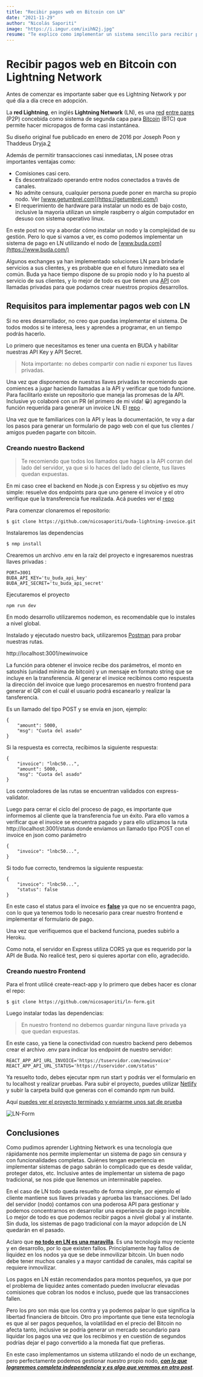 ```yaml
---
title: "Recibir pagos web en Bitcoin con LN"
date: "2021-11-29"
author: "Nicolás Saporiti"
image: "https://i.imgur.com/ixihN2j.jpg"
resume: "Te explico como implementar un sistema sencillo para recibir pagos web en Bitcoin utilizando lightning network."
---
```

# Recibir pagos web en Bitcoin con Lightning Network

Antes de comenzar es importante saber que es Lightning Network y por qué día a día crece en adopción.

La **red Lightning**, en inglés **Lightning Network** (LN), es una [red](https://es.wikipedia.org/wiki/Red_de_computadoras) [entre pares](https://es.wikipedia.org/wiki/P2P) (P2P) concebida como sistema de segunda capa para [Bitcoin](https://es.wikipedia.org/wiki/Bitcoin) (BTC) que permite hacer micropagos de forma casi instantánea. 

Su diseño original fue publicado en enero de 2016 por Joseph Poon y Thaddeus Dryja.[2](https://es.wikipedia.org/wiki/Lightning_Network#cite_note-lightning-2)

Además de permitir transacciones casi inmediatas, LN posee otras importantes ventajas como:

- Comisiones casi cero.
- Es descentralizado operando entre nodos conectados a través de canales.
- No admite censura, cualquier persona puede poner en marcha su propio nodo. Ver [www.getumbrel.com](https://getumbrel.com/)
- El requerimiento de hardware para instalar un nodo es de bajo costo, inclusive la mayoría utilizan un simple raspberry o algún computador en desuso con sistema operativo linux.

En este post no voy a abordar cómo instalar un nodo y la complejidad de su gestión. Pero lo que si vamos a ver, es como podemos implementar un sistema de pago en LN utilizando el nodo de [www.buda.com](https://www.buda.com/)

Algunos exchanges ya han implementado soluciones LN para brindarle servicios a sus clientes, y es probable que en el futuro inmediato sea el común. Buda ya hace tiempo dispone de su propio nodo y lo ha puesto al servicio de sus clientes, y lo mejor de todo es que tienen una [API](https://api.buda.com/) con llamadas privadas para que podamos crear nuestros propios desarrollos.

## Requisitos para implementar pagos web con LN

Si no eres desarrollador, no creo que puedas implementar el sistema. De todos modos si te interesa, lees y aprendes a programar, en un tiempo podrás hacerlo.

Lo primero que necesitamos es tener una cuenta en BUDA y habilitar nuestras API Key y API Secret.

> Nota importante: no debes compartir con nadie ni exponer tus llaves privadas.

Una vez que disponemos de nuestras llaves privadas te recomiendo que comiences a jugar haciendo llamadas a la API y verificar que todo funcione. Para facilitarlo existe un repositorio que maneja las promesas de la API. Inclusive yo colaboré con un PR (el primero de mi vida! 😀) agregando la función requerida para generar un invoice LN. El [repo](https://github.com/ajunge/buda-promise) .

Una vez que te familiarices con la API y leas la documentación, te voy a dar los pasos para generar un formulario de pago web con el que tus clientes / amigos pueden pagarte con bitcoin.

### Creando nuestro Backend

> Te recomiendo que todos los llamados que hagas a la API corran del lado del servidor, ya que si lo haces del lado del cliente, tus llaves quedan expuestas.

En mi caso cree el backend en Node.js con Express y su objetivo es muy simple: resuelve dos endpoints para que uno genere el invoice y el otro verifique que la transferencia fue realizada. Acá puedes ver el [repo](https://github.com/nicosaporiti/buda-lightning-invoice)

Para comenzar clonaremos el repositorio:

```
$ git clone https://github.com/nicosaporiti/buda-lightning-invoice.git
```

Instalaremos las dependencias

```
$ nmp install
```

Crearemos un archivo .env en la raíz del proyecto e ingresaremos nuestras llaves privadas :

```
PORT=3001
BUDA_API_KEY='tu_buda_api_key'
BUDA_API_SECRET='tu_buda_api_secret'
```

Ejecutaremos el proyecto

```
npm run dev
```

En modo desarrollo utilizaremos nodemon, es recomendable que lo instales a nivel global.

Instalado y ejecutado nuestro back, utilizaremos [Postman](https://www.postman.com/) para probar nuestras rutas.

http://localhost:3001/newinvoice

La función para obtener el invoice recibe dos parámetros, el monto en satoshis (unidad mínima de bitcoin) y un mensaje en formato string que se incluye en la transferencia. Al generar el invoice recibimos como respuesta la dirección del invoice que luego procesaremos en nuestro frontend para generar el QR con el cuál el usuario podrá escanearlo y realizar la tansferencia.

Es un llamado del tipo POST y se envía en json, ejemplo:

```
{
    "amount": 5000,
    "msg": "Cuota del asado"
}
```

Si la respuesta es correcta, recibimos la siguiente respuesta:

```
{
    "invoice": "lnbc50...",
    "amount": 5000,
    "msg": "Cuota del asado"
}
```

Los controladores de las rutas se encuentran validados con express-validator.

Luego para cerrar el ciclo del proceso de pago, es importante que informemos al cliente que la transferencia fue un éxito. Para ello vamos a verificar que el invoice se encuentra pagado y para ello utlizamos la ruta http://localhost:3001/status donde enviamos un llamado tipo POST con el invoice en json como parámetro

```
{
    "invoice": "lnbc50...",
}
```

Si todo fue correcto, tendremos la siguiente respuesta:

```
{
    "invoice": "lnbc50...",
    "status": false
}
```

En este caso el status para el invoice es **<u>false</u>** ya que no se encuentra pago, con lo que ya tenemos todo lo necesario para crear nuestro frontend e implementar el formulario de pago.

Una vez que verifiquemos que el backend funciona, puedes subirlo a Heroku.

Como nota, el servidor en Express  utiliza CORS ya que es requerido por la API de Buda. No realicé test, pero si quieres aportar con ello, agradecido.

### Creando nuestro Frontend

Para el front utilicé create-react-app y lo primero que debes hacer es clonar el repo:

```
$ git clone https://github.com/nicosaporiti/ln-form.git
```

Luego instalar todas las dependencias:

> En nuestro frontend no debemos guardar ninguna llave privada ya que quedan expuestas.

En este caso, ya tiene la conectividad con nuestro backend pero debemos crear el archivo .env para indicar los endpoint de nuestro servidor:

```
REACT_APP_API_URL_INVOICE='https://tuservidor.com/newinvoice'
REACT_APP_API_URL_STATUS='https://tuservidor.com/status'
```

 Ya resuelto todo, debes ejecutar npm run start y podrás ver el formulario en tu localhost y realizar pruebas. Para subir el proyecto, puedes utilizar [Netlify](https://www.netlify.com/) y subir la carpeta build que generas con el comando npm run build.

Aquí [puedes ver el proyecto terminado y enviarme unos sat de prueba](https://ln-form.netlify.app/)

![LN-Form](https://i.imgur.com/c5xyiIF.png)

## Conclusiones

Como pudimos aprender Lightning Network es una tecnología que rápidamente nos permite implementar un sistema de pago sin censura y con funcionalidades completas. Quiénes tengan experiencia en implementar sistemas de pago sabrán lo complicado que es desde validar, proteger datos, etc. Inclusive antes de implementar un sistema de pago tradicional, se nos pide que llenemos un interminable papeleo.

 En el caso de LN todo queda resuelto de forma simple, por ejemplo el cliente mantiene sus llaves privadas y aprueba las transacciones. Del lado del servidor (nodo) contamos con una poderosa API para gestionar y podemos concentrarnos en desarrollar una experiencia de pago increible. Lo mejor de todo es que podemos recibir pagos a nivel global y al instante. Sin duda, los sistemas de pago tradicional con la mayor adopción de LN quedarán en el pasado.

Aclaro que **<u>no todo en LN es una maravilla</u>**. Es una tecnología muy reciente y en desarrollo, por lo que existen fallos. Principlamente hay fallos de liquidez en los nodos ya que  se debe inmovilizar bitcoin. Un buen nodo debe tener muchos canales y a mayor cantidad de canales, más capital se requiere inmovilizar.

Los pagos en LN están recomendados para montos pequeños, ya que por el problema de liquidez antes comentado pueden involucrar elevadas comisiones que cobran los nodos e incluso, puede que las transacciones fallen.

Pero los pro son más que los contra y ya podemos palpar lo que significa la libertad financiera de bitcoin. Otro pro importante que tiene esta tecnología es que al ser pagos pequeños, la volatilidad en el precio del Bitcoin no afecta tanto, inclusive se podría generar un mercado secundario para liquidar los pagos una vez que los recibimos y en cuestión de segundos podrías dejar el pago convertido a la moneda fiat que prefieras.

En este caso implementamos un sistema utilizando el nodo de un exchange, pero perfectamente podemos gestionar nuestro propio nodo, ***<u>con lo que lograremos completa independencia y es algo que veremos en otro post</u>***.

